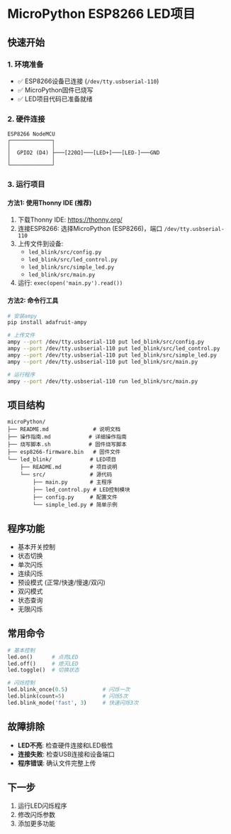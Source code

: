 # MicroPython ESP8266 LED项目

## 快速开始

### 1. 环境准备
- ✅ ESP8266设备已连接 (`/dev/tty.usbserial-110`)
- ✅ MicroPython固件已烧写
- ✅ LED项目代码已准备就绪

### 2. 硬件连接
```
ESP8266 NodeMCU
┌─────────────┐
│             │
│  GPIO2 (D4) ├───[220Ω]───[LED+]───[LED-]───GND
│             │
└─────────────┘
```

### 3. 运行项目

#### 方法1: 使用Thonny IDE (推荐)
1. 下载Thonny IDE: https://thonny.org/
2. 连接ESP8266: 选择MicroPython (ESP8266)，端口 `/dev/tty.usbserial-110`
3. 上传文件到设备:
   - `led_blink/src/config.py`
   - `led_blink/src/led_control.py`
   - `led_blink/src/simple_led.py`
   - `led_blink/src/main.py`
4. 运行: `exec(open('main.py').read())`

#### 方法2: 命令行工具
```bash
# 安装ampy
pip install adafruit-ampy

# 上传文件
ampy --port /dev/tty.usbserial-110 put led_blink/src/config.py
ampy --port /dev/tty.usbserial-110 put led_blink/src/led_control.py
ampy --port /dev/tty.usbserial-110 put led_blink/src/simple_led.py
ampy --port /dev/tty.usbserial-110 put led_blink/src/main.py

# 运行程序
ampy --port /dev/tty.usbserial-110 run led_blink/src/main.py
```

## 项目结构
```
microPython/
├── README.md              # 说明文档
├── 操作指南.md            # 详细操作指南
├── 烧写脚本.sh            # 固件烧写脚本
├── esp8266-firmware.bin   # 固件文件
└── led_blink/            # LED项目
    ├── README.md         # 项目说明
    └── src/              # 源代码
        ├── main.py       # 主程序
        ├── led_control.py # LED控制模块
        ├── config.py     # 配置文件
        └── simple_led.py # 简单示例
```

## 程序功能
- 基本开关控制
- 状态切换
- 单次闪烁
- 连续闪烁
- 预设模式 (正常/快速/慢速/双闪)
- 双闪模式
- 状态查询
- 无限闪烁

## 常用命令
```python
# 基本控制
led.on()      # 点亮LED
led.off()     # 熄灭LED
led.toggle()  # 切换状态

# 闪烁控制
led.blink_once(0.5)           # 闪烁一次
led.blink(count=5)            # 闪烁5次
led.blink_mode('fast', 3)     # 快速闪烁3次
```

## 故障排除
- **LED不亮**: 检查硬件连接和LED极性
- **连接失败**: 检查USB连接和设备端口
- **程序错误**: 确认文件完整上传

## 下一步
1. 运行LED闪烁程序
2. 修改闪烁参数
3. 添加更多功能 